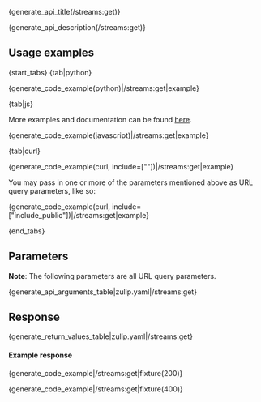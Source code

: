 {generate_api_title(/streams:get)}

{generate_api_description(/streams:get)}

## Usage examples

{start_tabs}
{tab|python}

{generate_code_example(python)|/streams:get|example}

{tab|js}

More examples and documentation can be found [here](https://github.com/zulip/zulip-js).

{generate_code_example(javascript)|/streams:get|example}

{tab|curl}

{generate_code_example(curl, include=[""])|/streams:get|example}

You may pass in one or more of the parameters mentioned above
as URL query parameters, like so:

{generate_code_example(curl, include=["include_public"])|/streams:get|example}

{end_tabs}

## Parameters

**Note**: The following parameters are all URL query parameters.

{generate_api_arguments_table|zulip.yaml|/streams:get}

## Response

{generate_return_values_table|zulip.yaml|/streams:get}

#### Example response

{generate_code_example|/streams:get|fixture(200)}

{generate_code_example|/streams:get|fixture(400)}
